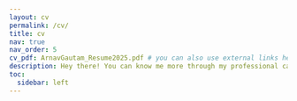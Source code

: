 ```yaml
---
layout: cv
permalink: /cv/
title: cv
nav: true
nav_order: 5
cv_pdf: ArnavGautam_Resume2025.pdf # you can also use external links here
description: Hey there! You can know me more through my professional career at a go!
toc:
  sidebar: left
---
```

